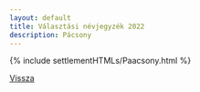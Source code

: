 ```yaml
---
layout: default
title: Választási névjegyzék 2022
description: Pácsony
---
```


{% include settlementHTMLs/Paacsony.html %}

[Vissza](./)